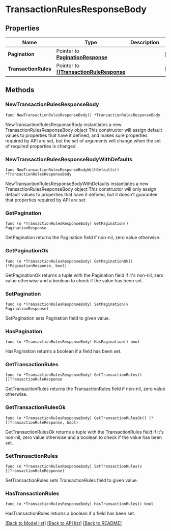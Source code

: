 # TransactionRulesResponseBody

## Properties

Name | Type | Description | Notes
------------ | ------------- | ------------- | -------------
**Pagination** | Pointer to [**PaginationResponse**](PaginationResponse.md) |  | [optional] 
**TransactionRules** | Pointer to [**[]TransactionRuleResponse**](TransactionRuleResponse.md) |  | [optional] 

## Methods

### NewTransactionRulesResponseBody

`func NewTransactionRulesResponseBody() *TransactionRulesResponseBody`

NewTransactionRulesResponseBody instantiates a new TransactionRulesResponseBody object
This constructor will assign default values to properties that have it defined,
and makes sure properties required by API are set, but the set of arguments
will change when the set of required properties is changed

### NewTransactionRulesResponseBodyWithDefaults

`func NewTransactionRulesResponseBodyWithDefaults() *TransactionRulesResponseBody`

NewTransactionRulesResponseBodyWithDefaults instantiates a new TransactionRulesResponseBody object
This constructor will only assign default values to properties that have it defined,
but it doesn't guarantee that properties required by API are set

### GetPagination

`func (o *TransactionRulesResponseBody) GetPagination() PaginationResponse`

GetPagination returns the Pagination field if non-nil, zero value otherwise.

### GetPaginationOk

`func (o *TransactionRulesResponseBody) GetPaginationOk() (*PaginationResponse, bool)`

GetPaginationOk returns a tuple with the Pagination field if it's non-nil, zero value otherwise
and a boolean to check if the value has been set.

### SetPagination

`func (o *TransactionRulesResponseBody) SetPagination(v PaginationResponse)`

SetPagination sets Pagination field to given value.

### HasPagination

`func (o *TransactionRulesResponseBody) HasPagination() bool`

HasPagination returns a boolean if a field has been set.

### GetTransactionRules

`func (o *TransactionRulesResponseBody) GetTransactionRules() []TransactionRuleResponse`

GetTransactionRules returns the TransactionRules field if non-nil, zero value otherwise.

### GetTransactionRulesOk

`func (o *TransactionRulesResponseBody) GetTransactionRulesOk() (*[]TransactionRuleResponse, bool)`

GetTransactionRulesOk returns a tuple with the TransactionRules field if it's non-nil, zero value otherwise
and a boolean to check if the value has been set.

### SetTransactionRules

`func (o *TransactionRulesResponseBody) SetTransactionRules(v []TransactionRuleResponse)`

SetTransactionRules sets TransactionRules field to given value.

### HasTransactionRules

`func (o *TransactionRulesResponseBody) HasTransactionRules() bool`

HasTransactionRules returns a boolean if a field has been set.


[[Back to Model list]](../README.md#documentation-for-models) [[Back to API list]](../README.md#documentation-for-api-endpoints) [[Back to README]](../README.md)


